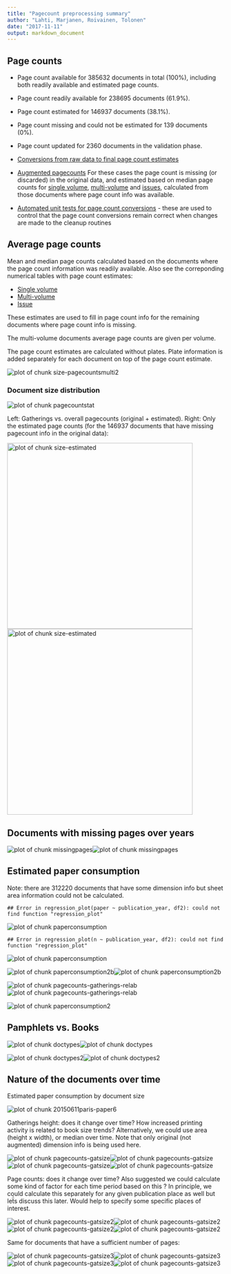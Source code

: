 ```yaml
---
title: "Pagecount preprocessing summary"
author: "Lahti, Marjanen, Roivainen, Tolonen"
date: "2017-11-11"
output: markdown_document
---
```





## Page counts

  * Page count available for 385632 documents in total (100%), including both readily available and estimated page counts.

  * Page count readily available for 238695 documents (61.9%). 

  * Page count estimated for 146937 documents (38.1%).

  * Page count missing and could not be estimated for 139 documents (0%).

  * Page count updated for 2360 documents in the validation phase.
  
  * [Conversions from raw data to final page count estimates](output.tables/pagecount_conversions.csv)

  * [Augmented pagecounts](output.tables/pagecount_discarded.csv) For these cases the page count is missing (or discarded) in the original data, and estimated based on median page counts for [single volume](mean_pagecounts_singlevol.csv), [multi-volume](mean_pagecounts_multivol.csv) and [issues](mean_pagecounts_issue.csv), calculated from those documents where page count info was available.

  * [Automated unit tests for page count conversions](https://github.com/rOpenGov/bibliographica/blob/master/inst/extdata/tests_polish_physical_extent.csv) - these are used to control that the page count conversions remain correct when changes are made to the cleanup routines



## Average page counts

Mean and median page counts calculated based on the documents where
the page count information was readily available. Also see the
correponding numerical tables with page count estimates:

 * [Single volume](mean_pagecounts_singlevol.csv)
 * [Multi-volume](mean_pagecounts_multivol.csv)
 * [Issue](mean_pagecounts_issue.csv)

These estimates are used to fill in page count info for the remaining
documents where page count info is missing.

The multi-volume documents average page counts are given per volume.

The page count estimates are calculated without plates. Plate
information is added separately for each document on top of the page
count estimate.



![plot of chunk size-pagecountsmulti2](figure/pagecount-size-pagecountsmulti2-1.png)



### Document size distribution

![plot of chunk pagecountstat](figure/pagecount-pagecountstat-1.png)

Left: Gatherings vs. overall pagecounts (original + estimated). Right: Only the estimated page counts (for the 146937 documents that have missing pagecount info in the original data):

<img src="figure/pagecount-size-estimated-1.png" title="plot of chunk size-estimated" alt="plot of chunk size-estimated" width="430px" /><img src="figure/pagecount-size-estimated-2.png" title="plot of chunk size-estimated" alt="plot of chunk size-estimated" width="430px" />



## Documents with missing pages over years 

![plot of chunk missingpages](figure/pagecount-missingpages-1.png)![plot of chunk missingpages](figure/pagecount-missingpages-2.png)


## Estimated paper consumption

Note: there are 312220 documents that have some dimension info but sheet area information could not be calculated. 


```
## Error in regression_plot(paper ~ publication_year, df2): could not find function "regression_plot"
```

![plot of chunk paperconsumption](figure/pagecount-paperconsumption-1.png)

```
## Error in regression_plot(n ~ publication_year, df2): could not find function "regression_plot"
```

![plot of chunk paperconsumption](figure/pagecount-paperconsumption-2.png)

![plot of chunk paperconsumption2b](figure/pagecount-paperconsumption2b-1.png)![plot of chunk paperconsumption2b](figure/pagecount-paperconsumption2b-2.png)



![plot of chunk pagecounts-gatherings-relab](figure/pagecount-pagecounts-gatherings-relab-1.png)![plot of chunk pagecounts-gatherings-relab](figure/pagecount-pagecounts-gatherings-relab-2.png)

![plot of chunk paperconsumption2](figure/pagecount-paperconsumption2-1.png)



## Pamphlets vs. Books

![plot of chunk doctypes](figure/pagecount-doctypes-1.png)![plot of chunk doctypes](figure/pagecount-doctypes-2.png)


![plot of chunk doctypes2](figure/pagecount-doctypes2-1.png)![plot of chunk doctypes2](figure/pagecount-doctypes2-2.png)



## Nature of the documents over time

Estimated paper consumption by document size

![plot of chunk 20150611paris-paper6](figure/pagecount-20150611paris-paper6-1.png)


Gatherings height: does it change over time? How increased printing activity is related to book size trends? Alternatively, we could use area (height x width), or median over time. Note that only original (not augmented) dimension info is being used here.

![plot of chunk pagecounts-gatsize](figure/pagecount-pagecounts-gatsize-1.png)![plot of chunk pagecounts-gatsize](figure/pagecount-pagecounts-gatsize-2.png)![plot of chunk pagecounts-gatsize](figure/pagecount-pagecounts-gatsize-3.png)![plot of chunk pagecounts-gatsize](figure/pagecount-pagecounts-gatsize-4.png)


Page counts: does it change over time? Also suggested we could calculate some kind of factor for each time period based on this ? In principle, we could calculate this separately for any given publication place as well but leẗ́s discuss this later. Would help to specify some specific places of interest.

![plot of chunk pagecounts-gatsize2](figure/pagecount-pagecounts-gatsize2-1.png)![plot of chunk pagecounts-gatsize2](figure/pagecount-pagecounts-gatsize2-2.png)![plot of chunk pagecounts-gatsize2](figure/pagecount-pagecounts-gatsize2-3.png)![plot of chunk pagecounts-gatsize2](figure/pagecount-pagecounts-gatsize2-4.png)


Same for documents that have a sufficient number of pages:

![plot of chunk pagecounts-gatsize3](figure/pagecount-pagecounts-gatsize3-1.png)![plot of chunk pagecounts-gatsize3](figure/pagecount-pagecounts-gatsize3-2.png)![plot of chunk pagecounts-gatsize3](figure/pagecount-pagecounts-gatsize3-3.png)![plot of chunk pagecounts-gatsize3](figure/pagecount-pagecounts-gatsize3-4.png)

